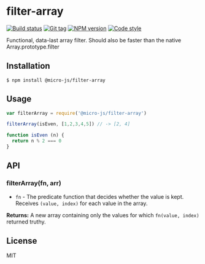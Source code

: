 
# filter-array

[![Build status][travis-image]][travis-url]
[![Git tag][git-image]][git-url]
[![NPM version][npm-image]][npm-url]
[![Code style][standard-image]][standard-url]

Functional, data-last array filter. Should also be faster than the native Array.prototype.filter

## Installation

    $ npm install @micro-js/filter-array

## Usage

```js
var filterArray = require('@micro-js/filter-array')

filterArray(isEven, [1,2,3,4,5]) // -> [2, 4]

function isEven (n) {
  return n % 2 === 0
}
```

## API

### filterArray(fn, arr)

- `fn` - The predicate function that decides whether the value is kept. Receives `(value, index)` for each value in the array.

**Returns:** A new array containing only the values for which `fn(value, index)` returned truthy.

## License

MIT

[travis-image]: https://img.shields.io/travis/micro-js/filter-array.svg?style=flat-square
[travis-url]: https://travis-ci.org/micro-js/filter-array
[git-image]: https://img.shields.io/github/tag/micro-js/filter-array.svg
[git-url]: https://github.com/micro-js/filter-array
[standard-image]: https://img.shields.io/badge/code%20style-standard-brightgreen.svg?style=flat
[standard-url]: https://github.com/feross/standard
[npm-image]: https://img.shields.io/npm/v/@micro-js/filter-array.svg?style=flat-square
[npm-url]: https://npmjs.org/package/@micro-js/filter-array
